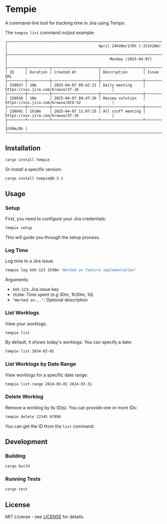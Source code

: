 # Tempie

A command-line tool for tracking time in Jira using Tempo.

The `tempie list` command output example:

```
┌───────────────────────────────────────────────────────────────────────────────────────────────────────────────┐
│                                         April 24h40m/176h (-151h20m)                                          │
├───────────────────────────────────────────────────────────────────────────────────────────────────────────────┤
│                                              Monday (2025-04-07)                                              │
├────────┬──────────┬─────────────────────┬───────────────────┬─────────────────────────────────────────────────┤
│ ID     │ Duration │ Created At          │ Description       │ Issue URL                                       │
├────────┼──────────┼─────────────────────┼───────────────────┼─────────────────────────────────────────────────┤
│ 150937 │ 10m      │ 2025-04-07 09:42:21 │ Daily meeting     │ https://xxx.jira.com/browse/ST-16               │
├────────┼──────────┼─────────────────────┼───────────────────┼─────────────────────────────────────────────────┤
│ 150938 │ 10m      │ 2025-04-07 09:47:26 │ Review solution   │ https://xxx.jira.com/browse/DCD-52              │
├────────┼──────────┼─────────────────────┼───────────────────┼─────────────────────────────────────────────────┤
│ 150941 │ 1h10m    │ 2025-04-07 11:07:25 │ All stuff meeting │ https://xxx.jira.com/browse/ST-16               │
├────────┴──────────┴─────────────────────┴───────────────────┴─────────────────────────────────────────────────┤
│                                                                                                      1h30m/8h │
└───────────────────────────────────────────────────────────────────────────────────────────────────────────────┘
```

## Installation

```bash
cargo install tempie
```
Or install a specific version:

```bash
cargo install tempie@0.3.1
```

## Usage

### Setup

First, you need to configure your Jira credentials:

```bash
tempie setup
```

This will guide you through the setup process.

### Log Time

Log time to a Jira issue:

```bash
tempie log XXX-123 1h30m "Worked on feature implementation"
```

Arguments:
- `XXX-123`: Jira issue key
- `1h30m`: Time spent (e.g 30m, 1h30m, 1d)
- `"Worked on..."`: Optional description

### List Worklogs

View your worklogs:

```bash
tempie list
```

By default, it shows today's worklogs. You can specify a date:

```bash
tempie list 2024-03-01
```

### List Worklogs by Date Range

View worklogs for a specific date range:

```bash
tempie list-range 2024-03-01 2024-03-31
```

### Delete Worklog

Remove a worklog by its ID(s). You can provide one or more IDs:

```bash
tempie delete 12345 67890
```

You can get the ID from the `list` command.


## Development

### Building

```bash
cargo build
```

### Running Tests

```bash
cargo test
```

## License

MIT License - see [LICENSE](LICENSE) for details.

